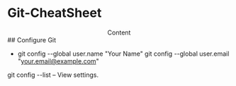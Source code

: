 # Git-CheatSheet
<div style="text-align: center;">Content</div>
## Configure Git

* git config --global user.name "Your Name"
git config --global user.email "your.email@example.com"



git config --list – View settings.
